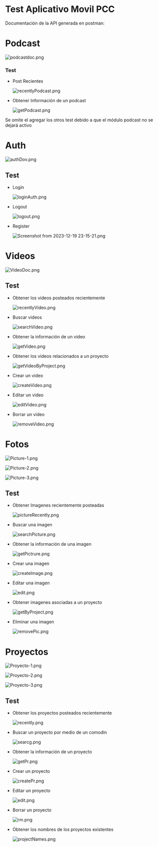 # Test Aplicativo Movil PCC

Documentación de la API generada en postman:

# Podcast

![podcastdoc.png](Bitacora%202c7c5f5efdf14a8a8f46022b41753974/podcastdoc.png)

### Test

- Post Recientes
    
    ![recentlyPodcast.png](Bitacora%202c7c5f5efdf14a8a8f46022b41753974/recentlyPodcast.png)
    
- Obtener Información de un podcast
    
    ![getPodcast.png](Bitacora%202c7c5f5efdf14a8a8f46022b41753974/getPodcast.png)
    

Se omite el agregar los otros test debido a que el módulo podcast no se dejará activo

# Auth

![authDov.png](Bitacora%202c7c5f5efdf14a8a8f46022b41753974/authDov.png)

## Test

- Login
    
    ![loginAuth.png](Bitacora%202c7c5f5efdf14a8a8f46022b41753974/loginAuth.png)
    
- Logout
    
    ![logout.png](Bitacora%202c7c5f5efdf14a8a8f46022b41753974/logout.png)
    
- Register
    
    ![Screenshot from 2023-12-19 23-15-21.png](Bitacora%202c7c5f5efdf14a8a8f46022b41753974/Screenshot_from_2023-12-19_23-15-21.png)
    

# Videos

![VideoDoc.png](Bitacora%202c7c5f5efdf14a8a8f46022b41753974/VideoDoc.png)

## Test

- Obtener los videos posteados recientemente
    
    ![recentlyVideo.png](Bitacora%202c7c5f5efdf14a8a8f46022b41753974/recentlyVideo.png)
    
- Buscar videos
    
    ![searchVideo.png](Bitacora%202c7c5f5efdf14a8a8f46022b41753974/searchVideo.png)
    
- Obtener la información de un video
    
    ![getVideo.png](Bitacora%202c7c5f5efdf14a8a8f46022b41753974/getVideo.png)
    
- Obtener los videos relacionados a un proyecto
    
    ![getVideoByProject.png](Bitacora%202c7c5f5efdf14a8a8f46022b41753974/getVideoByProject.png)
    
- Crear un video
    
    ![createVideo.png](Bitacora%202c7c5f5efdf14a8a8f46022b41753974/createVideo.png)
    
- Editar un video
    
    ![editVideo.png](Bitacora%202c7c5f5efdf14a8a8f46022b41753974/editVideo.png)
    
- Borrar un video
    
    ![removeVideo.png](Bitacora%202c7c5f5efdf14a8a8f46022b41753974/removeVideo.png)
    

# Fotos

![Picture-1.png](Bitacora%202c7c5f5efdf14a8a8f46022b41753974/Picture-1.png)

![Picture-2.png](Bitacora%202c7c5f5efdf14a8a8f46022b41753974/Picture-2.png)

![Picture-3.png](Bitacora%202c7c5f5efdf14a8a8f46022b41753974/Picture-3.png)

## Test

- Obtener Imagenes recientemente posteadas
    
    ![pictureRecently.png](Bitacora%202c7c5f5efdf14a8a8f46022b41753974/pictureRecently.png)
    
- Buscar  una imagen
    
    ![searchPicture.png](Bitacora%202c7c5f5efdf14a8a8f46022b41753974/searchPicture.png)
    
- Obtener la información de una imagen
    
    ![getPictrure.png](Bitacora%202c7c5f5efdf14a8a8f46022b41753974/getPictrure.png)
    
- Crear una imagen
    
    ![createImage.png](Bitacora%202c7c5f5efdf14a8a8f46022b41753974/createImage.png)
    
- Editar una imagen
    
    ![edit.png](Bitacora%202c7c5f5efdf14a8a8f46022b41753974/edit.png)
    
- Obtener imagenes asociadas a un proyecto
    
    ![getByProject.png](Bitacora%202c7c5f5efdf14a8a8f46022b41753974/getByProject.png)
    
- Eliminar una imagen
    
    ![removePic.png](Bitacora%202c7c5f5efdf14a8a8f46022b41753974/removePic.png)
    

# Proyectos

![Proyecto-1.png](Bitacora%202c7c5f5efdf14a8a8f46022b41753974/Proyecto-1.png)

![Proyecto-2.png](Bitacora%202c7c5f5efdf14a8a8f46022b41753974/Proyecto-2.png)

![Proyecto-3.png](Bitacora%202c7c5f5efdf14a8a8f46022b41753974/Proyecto-3.png)

## Test

- Obtener los proyectos posteados recientemente
    
    ![recently.png](Bitacora%202c7c5f5efdf14a8a8f46022b41753974/recently.png)
    
- Buscar un proyecto por medio de un comodin
    
    ![searcg.png](Bitacora%202c7c5f5efdf14a8a8f46022b41753974/searcg.png)
    
- Obtener la información de un proyecto
    
    ![getPr.png](Bitacora%202c7c5f5efdf14a8a8f46022b41753974/getPr.png)
    
- Crear un proyecto
    
    ![createPr.png](Bitacora%202c7c5f5efdf14a8a8f46022b41753974/createPr.png)
    
- Editar un proyecto
    
    ![edit.png](Bitacora%202c7c5f5efdf14a8a8f46022b41753974/edit%201.png)
    
- Borrar un proyecto
    
    ![rm.png](Bitacora%202c7c5f5efdf14a8a8f46022b41753974/rm.png)
    
- Obtener los nombres de los proyectos existentes
    
    ![projectNames.png](Bitacora%202c7c5f5efdf14a8a8f46022b41753974/projectNames.png)
